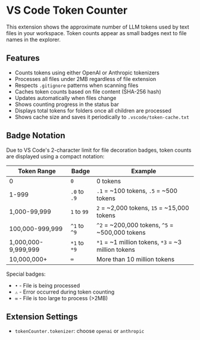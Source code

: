 # VS Code Token Counter

This extension shows the approximate number of LLM tokens used by text files in your workspace. Token counts appear as small badges next to file names in the explorer.

## Features
- Counts tokens using either OpenAI or Anthropic tokenizers
- Processes all files under 2MB regardless of file extension
- Respects `.gitignore` patterns when scanning files
- Caches token counts based on file content (SHA-256 hash)
- Updates automatically when files change
- Shows counting progress in the status bar
- Displays total tokens for folders once all children are processed
- Shows cache size and saves it periodically to `.vscode/token-cache.txt`

## Badge Notation

Due to VS Code's 2-character limit for file decoration badges, token counts are displayed using a compact notation:

| Token Range | Badge | Example |
|------------|-------|---------|
| 0 | `0` | 0 tokens |
| 1-999 | `.0` to `.9` | `.1` = ~100 tokens, `.5` = ~500 tokens |
| 1,000-99,999 | `1` to `99` | `2` = ~2,000 tokens, `15` = ~15,000 tokens |
| 100,000-999,999 | `^1` to `^9` | `^2` = ~200,000 tokens, `^5` = ~500,000 tokens |
| 1,000,000-9,999,999 | `*1` to `*9` | `*1` = ~1 million tokens, `*3` = ~3 million tokens |
| 10,000,000+ | `∞` | More than 10 million tokens |

Special badges:
- `•` - File is being processed
- `⚠` - Error occurred during token counting
- `∞` - File is too large to process (>2MB)

## Extension Settings
- `tokenCounter.tokenizer`: choose `openai` or `anthropic`
